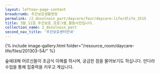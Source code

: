 ```yaml
--- 
layout: leftnav-page-content 
breadcrumb: 주간보호생활현장 
permalink: /2_dosolnoin_part/daycare/four/daycare-life/dlife_1515
title: 3월_11일_주간보호_프로그램_활동사진입니다.
collection_name: 2_dosolnoin_part
second_nav_title: '주간보호센터안내' 
---
```

{% include image-gallery.html folder="/resource_room/daycare-life/files/201303-54/" %}



숲에대해 어르신들이 조금식 이해를 하시며, 궁금한 점을 물어보기도 하십니다.
만다라 수업을 통해 집중력을 키우고 계십니다.